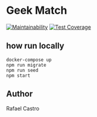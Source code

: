 # Geek Match

[![Maintainability](https://api.codeclimate.com/v1/badges/7d1d83570cd004c08edf/maintainability)](https://codeclimate.com/github/RafaelC457ro/match/maintainability)
[![Test Coverage](https://api.codeclimate.com/v1/badges/7d1d83570cd004c08edf/test_coverage)](https://codeclimate.com/github/RafaelC457ro/match/test_coverage)

## how run locally

```
docker-compose up
npm run migrate
npm run seed
npm start
```

## Author

Rafael Castro
